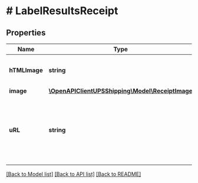 # # LabelResultsReceipt

## Properties

Name | Type | Description | Notes
------------ | ------------- | ------------- | -------------
**hTMLImage** | **string** | Base 64 encoded html browser image. | [optional]
**image** | [**\OpenAPIClientUPSShipping\Model\ReceiptImage**](ReceiptImage.md) |  | [optional]
**uRL** | **string** | Receipt&#39;s url  Applicable for following types of shipments: Print/Electronic Return Label Print/Electronic Import Control Label | [optional]

[[Back to Model list]](../../README.md#models) [[Back to API list]](../../README.md#endpoints) [[Back to README]](../../README.md)

